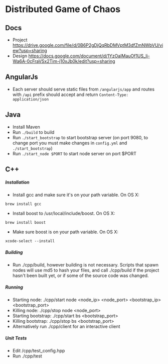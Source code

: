 # Distributed Game of Chaos
## Docs
- Project https://drive.google.com/file/d/0B6P2gDjQqRbDMVptM3dfZmNWbVU/view?usp=sharing
- Design https://docs.google.com/document/d/1YzOaIMauOf1US_li-Wa6A-0cFraVSx2Tim-j10xJb0k/edit?usp=sharing

## AngularJs
- Each server should serve static files from `/angularjs/app` and routes with `/api` prefix should accept and return `Content-Type: application/json`

## Java
- Install Maven
- Run `./build` to build
- Run `./start_bootstrap` to start bootstrap server (on port 9080, to change port you must make changes in `config.yml` and `./start_bootstrap`)
- Run `./start_node $PORT` to start node server on port $PORT

## C++
##### Installation
- Install gcc and make sure it's on your path variable. On OS X:
```
brew install gcc
```

- Install boost to /usr/local/include/boost. On OS X:
```
brew install boost
```

- Make sure boost is on your path variable. On OS X:
```
xcode-select --install
```
##### Building
- Run ./cpp/build, however building is not necessary. Scripts that spawn nodes will use md5 to hash your files, and call ./cpp/build if the project hasn't been built yet, or if some of the source code was changed.

##### Running
- Starting node: ./cpp/start node <node_ip> <node_port> <bootstrap_ip> <bootstrap_port>
- Killing node: ./cpp/stop node <node_port>
- Starting bootstrap: ./cpp/start bs <bootstrap_port>
- Killing bootstrap: ./cpp/stop bs <bootstrap_port>
- Alternatively run ./cpp/client for an interactive client

##### Unit Tests
- Edit /cpp/test_config.hpp
- Run ./cpp/test
